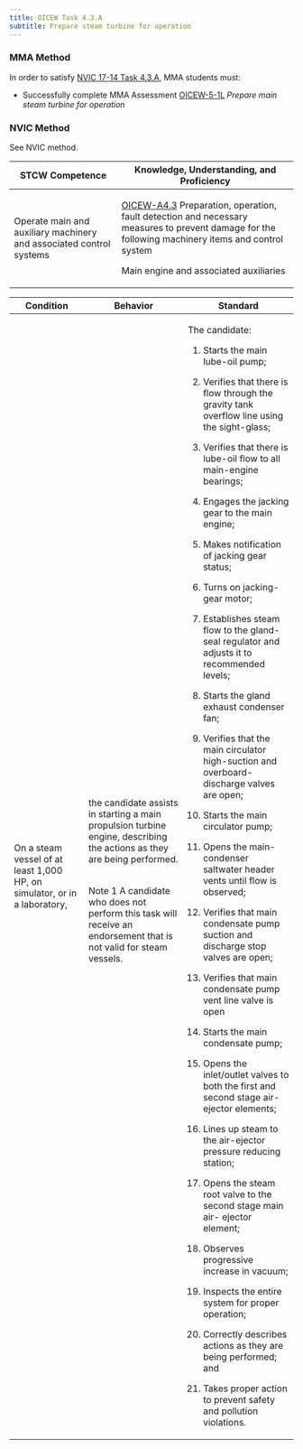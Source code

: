 ```yaml
---
title: OICEW Task 4.3.A 
subtitle: Prepare steam turbine for operation
---
```



### MMA Method

In order to satisfy  [NVIC 17-14  Task  4.3.A](/stcw23/assets/images/nvic-17-14.pdf), MMA students must:

* Successfully complete MMA Assessment  [OICEW-5-1L](OICEW-5-1L) *Prepare main steam turbine for operation*


### NVIC Method

<a onclick="togglevisibility('nvic_methods')" >See NVIC method.</a>

<div id='nvic_methods' class='hide'>

<table>
<thead>
<tr>
<th class='forty'> STCW Competence </th>
<th class='sixty'> Knowledge, Understanding, and Proficiency </th>
</tr>
</thead>




<tbody>
<tr><td markdown='1'>

Operate main and auxiliary machinery and associated control systems

</td><td markdown='1'>

[OICEW-A4.3](../../tables/31.html#OICEW-A4.3) Preparation, operation, fault detection and necessary measures to prevent damage for the following machinery items and control system

Main engine and associated auxiliaries

</td></tr>


</tbody>
</table>


<table>
<thead>
<tr><th class='twenty'>  Condition </th><th class='twenty'> Behavior </th><th  class='sixty'>Standard </th></tr>
</thead>
<tbody >



<tr><td markdown='1'>

On a steam vessel of at least 1,000 HP, on simulator, or in a laboratory,

</td><td markdown='1'>

the candidate assists in starting a main propulsion turbine engine, describing the actions as they are being performed.

<br>

<div class="tooltip">Note 1
<span class="tooltiptext">
A candidate who does not perform this task will receive an endorsement that is not valid for steam vessels.
</span>
</div>


</td><td markdown='1'>

The candidate:

1. Starts the main lube-oil pump;

2. Verifies that there is flow through the gravity tank overflow line using the sight-glass;

3. Verifies that there is lube-oil flow to all main-engine bearings;

4. Engages the jacking gear to the main engine;

5. Makes notification of jacking gear status;

6. Turns on jacking-gear motor;

7. Establishes steam flow to the gland-seal regulator and adjusts it to recommended levels;

8. Starts the gland exhaust condenser fan;

9. Verifies that the main circulator high-suction and overboard-discharge valves are open;

10. Starts the main circulator pump;

11. Opens the main-condenser saltwater header vents until flow is observed;

12. Verifies that main condensate pump suction and discharge stop valves are open;

13. Verifies that main condensate pump vent line valve is open

14. Starts the main condensate pump;

15. Opens the inlet/outlet valves to both the first and second stage air-ejector elements;

16. Lines up steam to the air-ejector pressure reducing station;

17. Opens the steam root valve to the second stage main air- ejector element;

18. Observes progressive increase in vacuum;

19. Inspects the entire system for proper operation;

20. Correctly describes actions as they are being performed; and

21. Takes proper action to prevent safety and pollution violations.

</td></tr>
</tbody>
</table>
</div>
